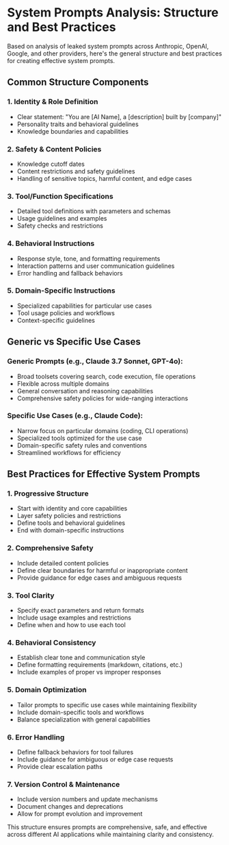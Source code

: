# System Prompts Analysis: Structure and Best Practices

Based on analysis of leaked system prompts across Anthropic, OpenAI, Google, and other providers, here's the general structure and best practices for creating effective system prompts.

## Common Structure Components

### 1. Identity & Role Definition
- Clear statement: "You are [AI Name], a [description] built by [company]"
- Personality traits and behavioral guidelines
- Knowledge boundaries and capabilities

### 2. Safety & Content Policies
- Knowledge cutoff dates
- Content restrictions and safety guidelines
- Handling of sensitive topics, harmful content, and edge cases

### 3. Tool/Function Specifications
- Detailed tool definitions with parameters and schemas
- Usage guidelines and examples
- Safety checks and restrictions

### 4. Behavioral Instructions
- Response style, tone, and formatting requirements
- Interaction patterns and user communication guidelines
- Error handling and fallback behaviors

### 5. Domain-Specific Instructions
- Specialized capabilities for particular use cases
- Tool usage policies and workflows
- Context-specific guidelines

## Generic vs Specific Use Cases

### Generic Prompts (e.g., Claude 3.7 Sonnet, GPT-4o):
- Broad toolsets covering search, code execution, file operations
- Flexible across multiple domains
- General conversation and reasoning capabilities
- Comprehensive safety policies for wide-ranging interactions

### Specific Use Cases (e.g., Claude Code):
- Narrow focus on particular domains (coding, CLI operations)
- Specialized tools optimized for the use case
- Domain-specific safety rules and conventions
- Streamlined workflows for efficiency

## Best Practices for Effective System Prompts

### 1. Progressive Structure
- Start with identity and core capabilities
- Layer safety policies and restrictions
- Define tools and behavioral guidelines
- End with domain-specific instructions

### 2. Comprehensive Safety
- Include detailed content policies
- Define clear boundaries for harmful or inappropriate content
- Provide guidance for edge cases and ambiguous requests

### 3. Tool Clarity
- Specify exact parameters and return formats
- Include usage examples and restrictions
- Define when and how to use each tool

### 4. Behavioral Consistency
- Establish clear tone and communication style
- Define formatting requirements (markdown, citations, etc.)
- Include examples of proper vs improper responses

### 5. Domain Optimization
- Tailor prompts to specific use cases while maintaining flexibility
- Include domain-specific tools and workflows
- Balance specialization with general capabilities

### 6. Error Handling
- Define fallback behaviors for tool failures
- Include guidance for ambiguous or edge case requests
- Provide clear escalation paths

### 7. Version Control & Maintenance
- Include version numbers and update mechanisms
- Document changes and deprecations
- Allow for prompt evolution and improvement

This structure ensures prompts are comprehensive, safe, and effective across different AI applications while maintaining clarity and consistency.